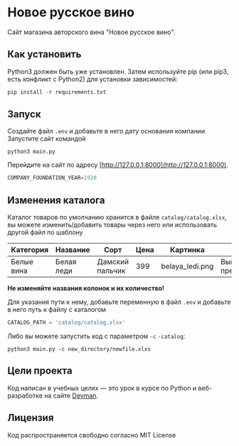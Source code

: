 # Новое русское вино

Сайт магазина авторского вина "Новое русское вино".

## Как установить

Python3 должен быть уже установлен. Затем используйте pip (или pip3, есть конфликт с Python2) для установки зависимостей:

```python
pip install -r requirements.txt
```

## Запуск
Создайте файл ``.env`` и добавьте в него дату основания компании
Запустите сайт командой 

```
python3 main.py
```

Перейдите на сайт по адресу [http://127.0.0.1:8000](http://127.0.0.1:8000).

```python
COMPANY_FOUNDATION_YEAR=1920
```

## Изменения каталога
Каталог товаров по умолчанию хранится в файле ``catalog/сatalog.xlsx``, вы можете изменить/добавить товары через него или использовать другой файл по шаблону 

| Категория|Название|Сорт|Цена|Картинка|Акция|
|-----|--|-----|-----|-----|-----|
|Белые вина|Белая леди|Дамский пальчик|399|belaya_ledi.png|Выгодное предложение|



**Не изменяйте названия колонок и их количество!**

Для указания пути к нему, добавьте переменную в файл ``.env`` и добавьте в него путь к файлу с каталогом

```python
CATALOG_PATH = 'catalog/catalog.xlsx'
```
Либо вы можете запустить код с параметром ``-c`` ``-catalog``:
```
python3 main.py -c new_directory/newfile.xlxs
```

## Цели проекта

Код написан в учебных целях — это урок в курсе по Python и веб-разработке на сайте [Devman](https://dvmn.org).

## Лицензия

Код распространяется свободно согласно MIT License